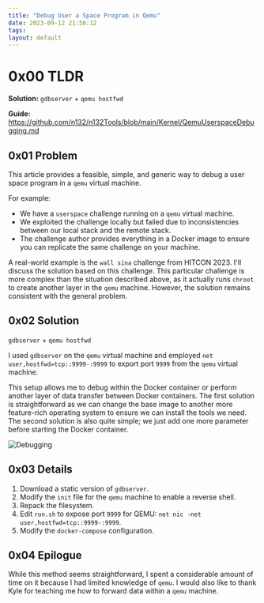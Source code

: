 ```yaml
---
title: "Debug User a Space Program in Qemu"
date: 2023-09-12 21:58:12
tags: 
layout: default
---
```


# 0x00 TLDR

**Solution:** `gdbserver` + `qemu hostfwd`

**Guide:** https://github.com/n132/n132Tools/blob/main/Kernel/QemuUserspaceDebugging.md

## 0x01 Problem

This article provides a feasible, simple, and generic way to debug a user space program in a `qemu` virtual machine.

For example:

- We have a `userspace` challenge running on a `qemu` virtual machine.
- We exploited the challenge locally but failed due to inconsistencies between our local stack and the remote stack.
- The challenge author provides everything in a Docker image to ensure you can replicate the same challenge on your machine.

A real-world example is the `wall sina` challenge from HITCON 2023. I'll discuss the solution based on this challenge. This particular challenge is more complex than the situation described above, as it actually runs `chroot` to create another layer in the `qemu` machine. However, the solution remains consistent with the general problem.

## 0x02 Solution

`gdbserver` + `qemu hostfwd`

I used `gdbserver` on the `qemu` virtual machine and employed `net user,hostfwd=tcp::9999-:9999` to export port `9999` from the `qemu` virtual machine.

This setup allows me to debug within the Docker container or perform another layer of data transfer between Docker containers. The first solution is straightforward as we can change the base image to another more feature-rich operating system to ensure we can install the tools we need. The second solution is also quite simple; we just add one more parameter before starting the Docker container.

![Debugging](/Figures/QemuDebug/Debugging.png)

## 0x03 Details

1. Download a static version of `gdbserver`.
2. Modify the `init` file for the `qemu` machine to enable a reverse shell.
3. Repack the filesystem.
4. Edit `run.sh` to expose port `9999` for QEMU: `net nic -net user,hostfwd=tcp::9999-:9999`.
5. Modify the `docker-compose` configuration.

## 0x04 Epilogue

While this method seems straightforward, I spent a considerable amount of time on it because I had limited knowledge of `qemu`. I would also like to thank Kyle for teaching me how to forward data within a `qemu` machine.